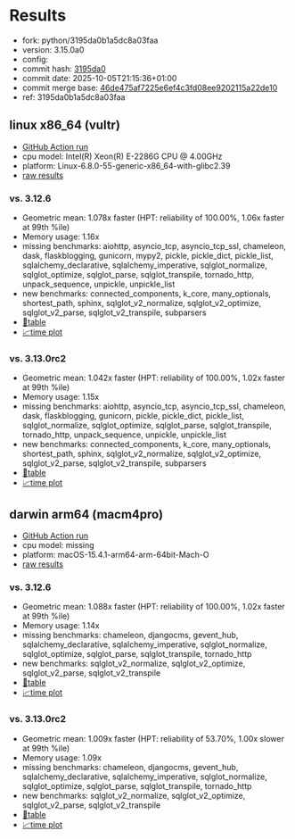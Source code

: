 # Results

- fork: python/3195da0b1a5dc8a03faa
- version: 3.15.0a0
- config: 
- commit hash: [3195da0](https://github.com/python/cpython/commit/3195da0)
- commit date: 2025-10-05T21:15:36+01:00
- commit merge base: [46de475af7225e6ef4c3fd08ee9202115a22de10](https://github.com/python/cpython/commit/46de475af7225e6ef4c3fd08ee9202115a22de10)
- ref: 3195da0b1a5dc8a03faa

## linux x86_64 (vultr)

- [GitHub Action run](https://github.com/facebookexperimental/free-threading-benchmarking/actions/runs/18266522244)
- cpu model: Intel(R) Xeon(R) E-2286G CPU @ 4.00GHz
- platform: Linux-6.8.0-55-generic-x86_64-with-glibc2.39
- [raw results](bm-20251005-vultr-x86_64-python-3195da0b1a5dc8a03faa-3.15.0a0-3195da0.json)

### vs. 3.12.6

- Geometric mean: 1.078x faster (HPT: reliability of 100.00%, 1.06x faster at 99th %ile)
- Memory usage: 1.16x
- missing benchmarks: aiohttp, asyncio_tcp, asyncio_tcp_ssl, chameleon, dask, flaskblogging, gunicorn, mypy2, pickle, pickle_dict, pickle_list, sqlalchemy_declarative, sqlalchemy_imperative, sqlglot_normalize, sqlglot_optimize, sqlglot_parse, sqlglot_transpile, tornado_http, unpack_sequence, unpickle, unpickle_list
- new benchmarks: connected_components, k_core, many_optionals, shortest_path, sphinx, sqlglot_v2_normalize, sqlglot_v2_optimize, sqlglot_v2_parse, sqlglot_v2_transpile, subparsers
- [📄table](bm-20251005-vultr-x86_64-python-3195da0b1a5dc8a03faa-3.15.0a0-3195da0-vs-3.12.6.md)
- [📈time plot](bm-20251005-vultr-x86_64-python-3195da0b1a5dc8a03faa-3.15.0a0-3195da0-vs-3.12.6.svg)

### vs. 3.13.0rc2

- Geometric mean: 1.042x faster (HPT: reliability of 100.00%, 1.02x faster at 99th %ile)
- Memory usage: 1.15x
- missing benchmarks: aiohttp, asyncio_tcp, asyncio_tcp_ssl, chameleon, dask, flaskblogging, gunicorn, pickle, pickle_dict, pickle_list, sqlglot_normalize, sqlglot_optimize, sqlglot_parse, sqlglot_transpile, tornado_http, unpack_sequence, unpickle, unpickle_list
- new benchmarks: connected_components, k_core, many_optionals, shortest_path, sphinx, sqlglot_v2_normalize, sqlglot_v2_optimize, sqlglot_v2_parse, sqlglot_v2_transpile, subparsers
- [📄table](bm-20251005-vultr-x86_64-python-3195da0b1a5dc8a03faa-3.15.0a0-3195da0-vs-3.13.0rc2.md)
- [📈time plot](bm-20251005-vultr-x86_64-python-3195da0b1a5dc8a03faa-3.15.0a0-3195da0-vs-3.13.0rc2.svg)

## darwin arm64 (macm4pro)

- [GitHub Action run](https://github.com/facebookexperimental/free-threading-benchmarking/actions/runs/18266522244)
- cpu model: missing
- platform: macOS-15.4.1-arm64-arm-64bit-Mach-O
- [raw results](bm-20251005-macm4pro-arm64-python-3195da0b1a5dc8a03faa-3.15.0a0-3195da0.json)

### vs. 3.12.6

- Geometric mean: 1.088x faster (HPT: reliability of 100.00%, 1.02x faster at 99th %ile)
- Memory usage: 1.14x
- missing benchmarks: chameleon, djangocms, gevent_hub, sqlalchemy_declarative, sqlalchemy_imperative, sqlglot_normalize, sqlglot_optimize, sqlglot_parse, sqlglot_transpile, tornado_http
- new benchmarks: sqlglot_v2_normalize, sqlglot_v2_optimize, sqlglot_v2_parse, sqlglot_v2_transpile
- [📄table](bm-20251005-macm4pro-arm64-python-3195da0b1a5dc8a03faa-3.15.0a0-3195da0-vs-3.12.6.md)
- [📈time plot](bm-20251005-macm4pro-arm64-python-3195da0b1a5dc8a03faa-3.15.0a0-3195da0-vs-3.12.6.svg)

### vs. 3.13.0rc2

- Geometric mean: 1.009x faster (HPT: reliability of 53.70%, 1.00x slower at 99th %ile)
- Memory usage: 1.09x
- missing benchmarks: chameleon, djangocms, gevent_hub, sqlalchemy_declarative, sqlalchemy_imperative, sqlglot_normalize, sqlglot_optimize, sqlglot_parse, sqlglot_transpile, tornado_http
- new benchmarks: sqlglot_v2_normalize, sqlglot_v2_optimize, sqlglot_v2_parse, sqlglot_v2_transpile
- [📄table](bm-20251005-macm4pro-arm64-python-3195da0b1a5dc8a03faa-3.15.0a0-3195da0-vs-3.13.0rc2.md)
- [📈time plot](bm-20251005-macm4pro-arm64-python-3195da0b1a5dc8a03faa-3.15.0a0-3195da0-vs-3.13.0rc2.svg)

